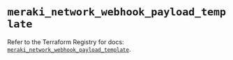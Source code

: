 # `meraki_network_webhook_payload_template`

Refer to the Terraform Registry for docs: [`meraki_network_webhook_payload_template`](https://registry.terraform.io/providers/ciscodevnet/meraki/1.7.1/docs/resources/network_webhook_payload_template).
